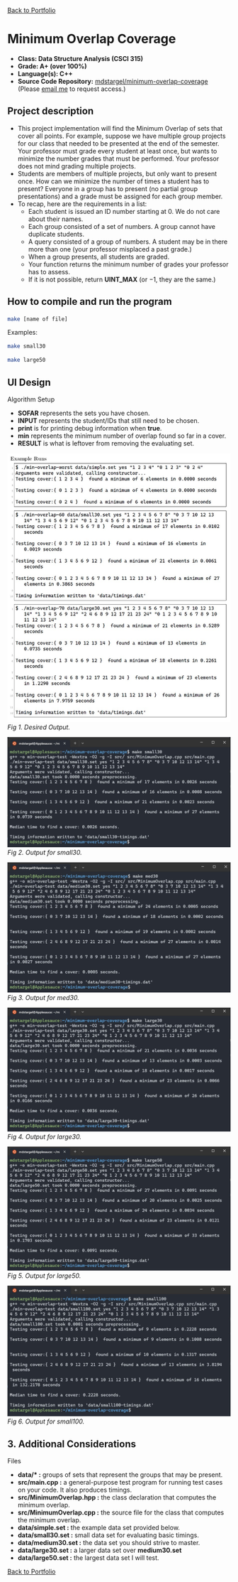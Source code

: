 [Back to Portfolio](./)

Minimum Overlap Coverage
========================

-   **Class: Data Structure Analysis (CSCI 315)** 
-   **Grade: A+ (over 100%)** 
-   **Language(s): C++** 
-   **Source Code Repository:** [mdstargel/minimum-overlap-coverage](https://github.com/mdstargel/minimum-overlap-coverage)  
    (Please [email me](mailto:mdstargel@csustudent.net?subject=GitHub%20Access%20-%20Overlap%20Project) to request access.)

## Project description

- This project implementation will find the Minimum Overlap of sets that cover all points. For
example, suppose we have multiple group projects for our class that needed to be presented at the
end of the semester. Your professor must grade every student at least once, but wants to minimize
the number grades that must be performed. Your professor does not mind grading multiple projects.
- Students are members of multiple projects, but only want to present once. How can we minimize
the number of times a student has to present? Everyone in a group has to present (no partial group
presentations) and a grade must be assigned for each group member.
- To recap, here are the requirements in a list:
  - Each student is issued an ID number starting at 0. We do not care about their names.
  - Each group consisted of a set of numbers. A group cannot have duplicate students.
  - A query consisted of a group of numbers. A student may be in there more than one (your professor misplaced a past grade.)
  - When a group presents, all students are graded.
  - Your function returns the minimum number of grades your professor has to assess.
  - If it is not possible, return **UINT_MAX** (or −1, they are the same.)

## How to compile and run the program

```bash
make [name of file]
```

Examples: 
```bash
make small30
```
```bash
make large50
```

## UI Design

Algorithm Setup
- **SOFAR** represents the sets you have chosen.
- **INPUT** represents the student/IDs that still need to be chosen.
- **print** is for printing debug information when **true**.
- **min** represents the minimum number of overlap found so far in a cover.
- **RESULT** is what is leftover from removing the evaluating set.

![Examples](images/examples.jpg)  
_Fig 1. Desired Output._

![Small30](images/small30.jpg)  
_Fig 2. Output for small30._

![Med30](images/med30.jpg)  
_Fig 3. Output for med30._ 

![Large30](images/large30.jpg)  
_Fig 4. Output for large30._

![Large50](images/large50.jpg)  
_Fig 5. Output for large50._

![Small100](images/small100.jpg)  
_Fig 6. Output for small100._

## 3. Additional Considerations

Files
- **data/\* :** groups of sets that represent the groups that may be present.
- **src/main.cpp :** a general-purpose test program for running test cases on your code. It also
produces timings.
- **src/MinimumOverlap.hpp :** the class declaration that computes the minimum overlap.
- **src/MinimumOverlap.cpp :** the source file for the class that computes the minimum
overlap.
- **data/simple.set :** the example data set provided below.
- **data/small30.set :** small data set for evaluating basic timings.
- **data/medium30.set :** the data set you should strive to master.
- **data/large30.set :** a larger data set over **medium30.set**
- **data/large50.set :** the largest data set I will test.

[Back to Portfolio](./)
